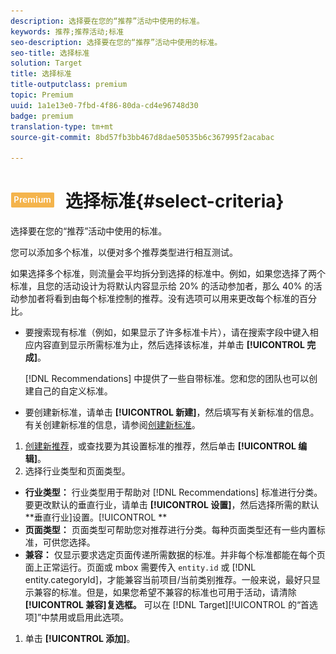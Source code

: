 ```yaml
---
description: 选择要在您的“推荐”活动中使用的标准。
keywords: 推荐;推荐活动;标准
seo-description: 选择要在您的“推荐”活动中使用的标准。
seo-title: 选择标准
solution: Target
title: 选择标准
title-outputclass: premium
topic: Premium
uuid: 1a1e13e0-7fbd-4f86-80da-cd4e96748d30
badge: premium
translation-type: tm+mt
source-git-commit: 8bd57fb3bb467d8dae50535b6c367995f2acabac

---
```



# ![PREMIUM](/help/assets/premium.png) 选择标准{#select-criteria}

选择要在您的“推荐”活动中使用的标准。

您可以添加多个标准，以便对多个推荐类型进行相互测试。

如果选择多个标准，则流量会平均拆分到选择的标准中。例如，如果您选择了两个标准，且您的活动设计为将默认内容显示给 20% 的活动参加者，那么 40% 的活动参加者将看到由每个标准控制的推荐。没有选项可以用来更改每个标准的百分比。

* 要搜索现有标准（例如，如果显示了许多标准卡片），请在搜索字段中键入相应内容直到显示所需标准为止，然后选择该标准，并单击 **[!UICONTROL 完成]**。

   [!DNL Recommendations] 中提供了一些自带标准。您和您的团队也可以创建自己的自定义标准。

* 要创建新标准，请单击 **[!UICONTROL 新建]**，然后填写有关新标准的信息。有关创建新标准的信息，请参阅[创建新标准](../../c-recommendations/c-algorithms/create-new-algorithm.md#task_8A9CB465F28D44899F69F38AD27352FE)。

1. [创建新推荐](../../c-recommendations/t-create-recs-activity/create-recs-activity.md#task_6874328773C64C44A73F0A130AD3F96F)，或查找要为其设置标准的推荐，然后单击 **[!UICONTROL 编辑]**。
1. 选择行业类型和页面类型。

* **行业类型：** 行业类型用于帮助对 [!DNL Recommendations] 标准进行分类。要更改默认的垂直行业，请单击 **[!UICONTROL 设置]**，然后选择所需的默认 **垂直行业]设置。[!UICONTROL **
* **页面类型：** 页面类型可帮助您对推荐进行分类。每种页面类型还有一些内置标准，可供您选择。
* **兼容：** 仅显示要求选定页面传递所需数据的标准。并非每个标准都能在每个页面上正常运行。页面或 mbox 需要传入 `entity.id` 或 [!DNL entity.categoryId]，才能兼容当前项目/当前类别推荐。一般来说，最好只显示兼容的标准。但是，如果您希望不兼容的标准也可用于活动，请清除 **[!UICONTROL 兼容]复选框。** 可以在 [!DNL Target][!UICONTROL  的“首选项]”中禁用或启用此选项。

1. 单击 **[!UICONTROL 添加]**。
